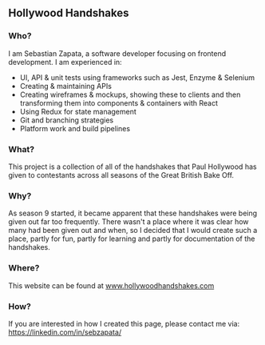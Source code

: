 ## Hollywood Handshakes

### Who?

I am Sebastian Zapata, a software developer focusing on frontend development.
I am experienced in:
* UI, API & unit tests using frameworks such as Jest, Enzyme & Selenium
* Creating & maintaining APIs
* Creating wireframes & mockups, showing these to clients and then transforming them into components & containers with React
* Using Redux for state management
* Git and branching strategies
* Platform work and build pipelines

### What?

This project is a collection of all of the handshakes that Paul Hollywood has given to contestants across all seasons of the Great British Bake Off.

### Why?

As season 9 started, it became apparent that these handshakes were being given out far too frequently. 
There wasn't a place where it was clear how many had been given out and when, so I decided that I would create such a place, partly for fun, partly for learning and partly for documentation of the handshakes. 

### Where?

This website can be found at www.hollywoodhandshakes.com

### How?

If you are interested in how I created this page, please contact me via:  https://linkedin.com/in/sebzapata/

